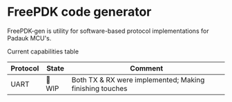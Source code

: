 FreePDK code generator
======================

FreePDK-gen is utility for software-based protocol implementations for Padauk MCU's.

Current capabilities table

|Protocol|State|Comment|
|--------|-----|---- |
|UART    |🔨 WIP | Both TX & RX were implemented; Making finishing touches |
